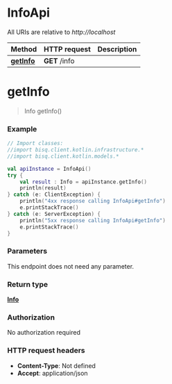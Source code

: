 # InfoApi

All URIs are relative to *http://localhost*

Method | HTTP request | Description
------------- | ------------- | -------------
[**getInfo**](InfoApi.md#getInfo) | **GET** /info | 


<a id="getInfo"></a>
# **getInfo**
> Info getInfo()



### Example
```kotlin
// Import classes:
//import bisq.client.kotlin.infrastructure.*
//import bisq.client.kotlin.models.*

val apiInstance = InfoApi()
try {
    val result : Info = apiInstance.getInfo()
    println(result)
} catch (e: ClientException) {
    println("4xx response calling InfoApi#getInfo")
    e.printStackTrace()
} catch (e: ServerException) {
    println("5xx response calling InfoApi#getInfo")
    e.printStackTrace()
}
```

### Parameters
This endpoint does not need any parameter.

### Return type

[**Info**](Info.md)

### Authorization

No authorization required

### HTTP request headers

 - **Content-Type**: Not defined
 - **Accept**: application/json

